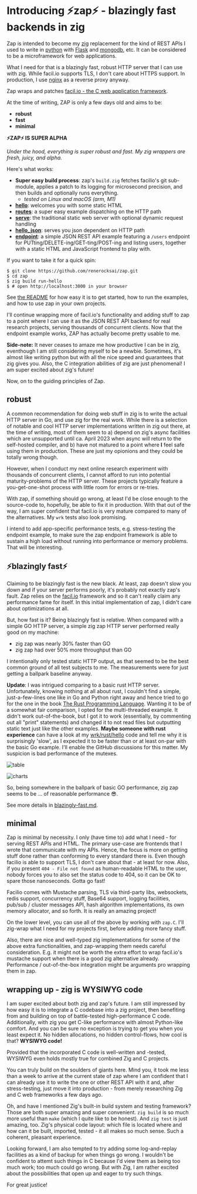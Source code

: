 # Introducing ⚡zap⚡ - blazingly fast backends in zig

Zap is intended to become my [zig](https://ziglang.org) replacement for the kind of REST APIs I used to write in [python](https://python.org) with [Flask](https://flask.palletsprojects.com) and [mongodb](https://www.mongodb.com), etc. It can be considered to be a microframework for web applications.

What I need for that is a blazingly fast, robust HTTP server that I can use with zig. While facil.io supports TLS, I don't care about HTTPS support. In production, I use [nginx](https://www.nginx.com) as a reverse proxy anyway.

Zap wraps and patches [facil.io - the C web application framework](https://facil.io).

At the time of writing, ZAP is only a few days old and aims to be:

- **robust**
- **fast**
- **minimal**

**⚡ZAP⚡ IS SUPER ALPHA**

_Under the hood, everything is super robust and fast. My zig wrappers are fresh, juicy, and alpha._

Here's what works:

- **Super easy build process**: zap's `build.zig` fetches facilio's git sub-module, applies a patch to its logging for microsecond precision, and then builds and optionally runs everything.
  - _tested on Linux and macOS (arm, M1)_
- **[hello](https://github.com/renerocksai/zap/blob/master/examples/hello/hello.zig)**: welcomes you with some static HTML
- **[routes](https://github.com/renerocksai/zap/blob/master/examples/routes/routes.zig)**: a super easy example dispatching on the HTTP path 
- **[serve](https://github.com/renerocksai/zap/blob/master/examples/serve/serve.zig)**: the traditional static web server with optional dynamic request handling
- **[hello_json](https://github.com/renerocksai/zap/blob/master/examples/hello_json/hello_json.zig)**: serves you json dependent on HTTP path
- **[endpoint](https://github.com/renerocksai/zap/blob/master/examples/endpoint/)**: a simple JSON REST API example featuring a `/users` endpoint for PUTting/DELETE-ing/GET-ting/POST-ing and listing users, together with a static HTML and JavaScript frontend to play with.

If you want to take it for a quick spin: 

```shell
$ git clone https://github.com/renerocksai/zap.git 
$ cd zap 
$ zig build run-hello 
$ # open http://localhost:3000 in your browser 
```

See [the README](https://github.com/renerocksai/zap) for how easy it is to get started, how to run the examples, and how to use zap in your own projects.

I'll continue wrapping more of facil.io's functionality and adding stuff to zap to a point where I can use it as the JSON REST API backend for real research projects, serving thousands of concurrent clients. Now that the endpoint example works, ZAP has actually become pretty usable to me.

**Side-note:** It never ceases to amaze me how productive I can be in zig, eventhough I am still considering myself to be a newbie. Sometimes, it's almost like writing python but with all the nice speed and guarantees that zig gives you. Also, the C integration abilities of zig are just phenomenal! I am super excited about zig's future!

Now, on to the guiding principles of Zap.

## robust

A common recommendation for doing web stuff in zig is to write the actual HTTP server in Go, and use zig for the real work. While there is a selection of notable and cool HTTP server implementations written in zig out there, at the time of writing, most of them seem to a) depend on zig's async facilities which are unsupported until ca. April 2023 when async will return to the self-hosted compiler, and b) have not matured to a point where **I** feel safe using them in production. These are just my opionions and they could be totally wrong though.

However, when I conduct my next online research experiment with thousands of concurrent clients, I cannot afford to run into potential maturity-problems of the HTTP server. These projects typically feature a you-get-one-shot process with little room for errors or re-tries.

With zap, if something should go wrong, at least I'd be close enough to the source-code to, hopefully, be able to fix it in production. With that out of the way, I am super confident that facil.io is very mature compared to many of the alternatives. My `wrk` tests also look promising.

I intend to add app-specific performance tests, e.g. stress-testing the endpoint example, to make sure the zap endpoint framework is able to sustain a high load without running into performance or memory problems. That will be interesting.


## ⚡blazingly fast⚡

Claiming to be blazingly fast is the new black. At least, zap doesn't slow you down and if your server performs poorly, it's probably not exactly zap's fault. Zap relies on the [facil.io](https://facil.io) framework and so it can't really claim any performance fame for itself. In this initial implementation of zap, I didn't care about optimizations at all.

But, how fast is it? Being blazingly fast is relative. When compared with a simple GO HTTP server, a simple zig zap HTTP server performed really good on my machine:

- zig zap was nearly 30% faster than GO
- zig zap had over 50% more throughput than GO

I intentionally only tested static HTTP output, as that seemed to be the best common ground of all test subjects to me. The measurements were for just getting a ballpark baseline anyway.

**Update**: I was intrigued comparing to a basic rust HTTP server. Unfortunately, knowing nothing at all about rust, I couldn't find a simple, just-a-few-lines one like in Go and Python right away and hence tried to go for the one in the book [The Rust Programming Language](https://doc.rust-lang.org/book/ch20-00-final-project-a-web-server.html). Wanting it to be of a somewhat fair comparison, I opted for the multi-threaded example. It didn't work out-of-the-book, but I got it to work (essentially, by commenting out all "print" statements) and changed it to not read files but outputting static text just like the other examples. **Maybe someone with rust experience** can have a look at my [wrk/rust/hello](wrk/rust/hello) code and tell me why it is surprisingly 'slow', as I expected it to be faster than or at least on-par with the basic Go example. I'll enable the GitHub discussions for this matter. My suspicion is bad performance of the mutexes.

![table](https://raw.githubusercontent.com/renerocksai/zap/master/wrk_table_summary.png)

![charts](https://raw.githubusercontent.com/renerocksai/zap/master/wrk_charts_summary.png)

So, being somewhere in the ballpark of basic GO performance, zig zap seems to be ... of reasonable performance 😎.

See more details in [blazingly-fast.md](https://github.com/renerocksai/zap/blob/master/blazingly-fast.md).

## minimal 

Zap is minimal by necessity. I only (have time to) add what I need - for serving REST APIs and HTML. The primary use-case are frontends that I wrote that communicate with my APIs. Hence, the focus is more on getting stuff done rather than conforming to every standard there is. Even though facilio is able to support TLS, I don't care about that - at least for now. Also, if you present `404 - File not found` as human-readable HTML to the user, nobody forces you to also set the status code to 404, so it can be OK to spare those nanoseconds. Gotta go fast!

Facilio comes with Mustache parsing, TLS via third-party libs, websockets, redis support, concurrency stuff, Base64 support, logging facilities, pub/sub / cluster messages API, hash algorithm implementations, its own memory allocator, and so forth. It is really an amazing project!

On the lower level, you can use all of the above by working with `zap.C`. I'll zig-wrap what I need for my projects first, before adding more fancy stuff.

Also, there are nice and well-typed zig implementations for some of the above extra functionalities, and zap-wrapping them needs careful consideration. E.g. it might not be worth the extra effort to wrap facil.io's mustache support when there is a good zig alternative already. Performance / out-of-the-box integration might be arguments pro wrapping them in zap.

## wrapping up - zig is WYSIWYG code

I am super excited about both zig and zap's future. I am still impressed by how easy it is to integrate a C codebase into a zig project, then benefiting from and building on top of battle-tested high-performance C code. Additionally, with zig you get C-like performance with almost Python-like comfort. And you can be sure no exception is trying to get you when you least expect it. No hidden allocations, no hidden control-flows, how cool is that? **WYSIWYG code!**

Provided that the incorporated C code is well-written and -tested, WYSIWYG even holds mostly true for combined Zig and C projects.

You can truly build on the soulders of giants here. Mind you, it took me less than a week to arrive at the current state of zap where I am confident that I can already use it to write the one or other REST API with it and, after stress-testing, just move it into production - from merely researching Zig and C web frameworks a few days ago.

Oh, and have I mentioned Zig's built-in build system and testing framework? Those are both super amazing and super convenient. `zig build` is so much more useful than `make` (which I quite like to be honest). And `zig test` is just amazing, too. Zig's physical code layout: which file is located where and how can it be built, imported, tested - it all makes so much sense. Such a coherent, pleasant experience.

Looking forward, I am also tempted to try adding some log-and-replay facilities as a kind of backup for when things go wrong. I wouldn't be confident to attemt such things in C because I'd view them as being too much work; too much could go wrong. But with Zig, I am rather excited about the possibilities that open up and eager to try such things.

For great justice!
